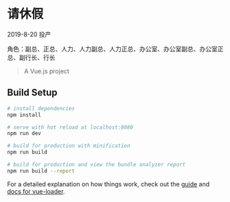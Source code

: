 # 请休假

2019-8-20 投产

角色：副总、正总、人力、人力副总、人力正总、办公室、办公室副总、办公室正总、副行长、行长

> A Vue.js project

## Build Setup

```bash
# install dependencies
npm install

# serve with hot reload at localhost:8080
npm run dev

# build for production with minification
npm run build

# build for production and view the bundle analyzer report
npm run build --report
```

For a detailed explanation on how things work, check out the [guide](http://vuejs-templates.github.io/webpack/) and [docs for vue-loader](http://vuejs.github.io/vue-loader).
